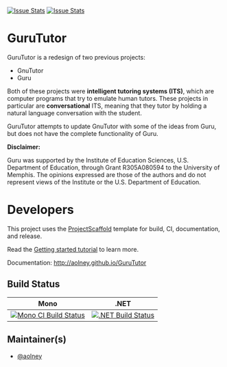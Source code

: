 [![Issue Stats](http://issuestats.com/github/aolney/GuruTutor/badge/issue)](http://issuestats.com/github/aolney/GuruTutor)
[![Issue Stats](http://issuestats.com/github/aolney/GuruTutor/badge/pr)](http://issuestats.com/github/aolney/GuruTutor)

# GuruTutor

GuruTutor is a redesign of two previous projects:

* GnuTutor
* Guru

Both of these projects were **intelligent tutoring systems (ITS)**, which are computer programs that try to emulate human tutors. These projects in particular are **conversational** ITS, meaning that they tutor by holding a natural language conversation with the student.

GuruTutor attempts to update GnuTutor with some of the ideas from Guru, but does not have the complete functionality of Guru.

**Disclaimer:**

Guru was supported by the Institute of Education Sciences, U.S. Department of Education, through Grant R305A080594 to the University of Memphis. The opinions expressed are those of the authors and do not represent views of the Institute or the U.S. Department of Education.

# Developers

This project uses the [ProjectScaffold](http://fsprojects.github.io/ProjectScaffold/) template for build, CI, documentation, and release.

Read the [Getting started tutorial](http://fsprojects.github.io/ProjectScaffold/index.html#Getting-started) to learn more.

Documentation: http://aolney.github.io/GuruTutor


## Build Status

Mono | .NET
---- | ----
[![Mono CI Build Status](https://img.shields.io/travis/aolney/GuruTutor/master.svg)](https://travis-ci.org/aolney/GuruTutor) | [![.NET Build Status](https://img.shields.io/appveyor/ci/aolney/GuruTutor/master.svg)](https://ci.appveyor.com/project/aolney/GuruTutor)

## Maintainer(s)

- [@aolney](https://github.com/aolney)



